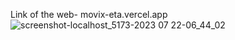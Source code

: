 Link of the web- movix-eta.vercel.app
![screenshot-localhost_5173-2023 07 22-06_44_02](https://github.com/Ankitdixit1/ineuron-project/assets/110283015/086e05bf-9d38-47c6-95ab-63677b43ade2)
